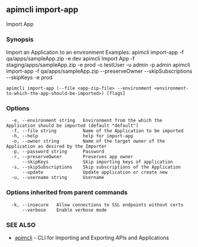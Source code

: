 ## apimcli import-app

Import App

### Synopsis


Import an Application to an environment
Examples:
apimcli import-app -f qa/apps/sampleApp.zip -e dev
apimcli Import App -f staging/apps/sampleApp.zip -e prod -o testUser -u admin -p admin
apimcli import-app -f qa/apps/sampleApp.zip --preserveOwner --skipSubscriptions --skipKeys -e prod


```
apimcli import-app (--file <app-zip-file> --environment <environment-to-which-the-app-should-be-imported>) [flags]
```

### Options

```
  -e, --environment string   Environment from the which the Application should be imported (default "default")
  -f, --file string          Name of the Application to be imported
  -h, --help                 help for import-app
  -o, --owner string         Name of the target owner of the Application as desired by the Importer
  -p, --password string      Password
  -r, --preserveOwner        Preserves app owner
      --skipKeys             Skip importing keys of application
  -s, --skipSubscriptions    Skip subscriptions of the Application
      --update               Update application or create new
  -u, --username string      Username
```

### Options inherited from parent commands

```
  -k, --insecure   Allow connections to SSL endpoints without certs
      --verbose    Enable verbose mode
```

### SEE ALSO
* [apimcli](apimcli.md)	 - CLI for Importing and Exporting APIs and Applications

